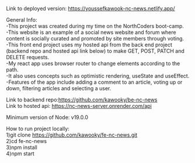 Link to deployed version: https://youssefkawook-nc-news.netlify.app/

General Info:<br>
-This project was created during my time on the NorthCoders boot-camp.<br>
-This website is an example of a social news website and forum where content is socially curated and promoted by site members through voting.<br>
-This front end project uses my hosted api from the back end project (backend repo and hosted api link below) to make GET, POST, PATCH and DELETE requests.<br>
-My react app uses browser router to change elements according to the path.<br>
-It also uses concepts such as optimistic rendering, useState and useEffect.<br>
-Features of the app include adding a comment to an article, voting up or down, filtering articles and selecting a user.<br>


Link to backend repo:https://github.com/kawooky/be-nc-news<br>
Link to hosted api: https://nc-news-server.onrender.com/api

Minimum version of Node: v19.0.0

How to run project locally:<br>
1)git clone https://github.com/kawooky/fe-nc-news.git<br>
2)cd fe-nc-news<br>
3)npm install<br>
4)npm start<br>


